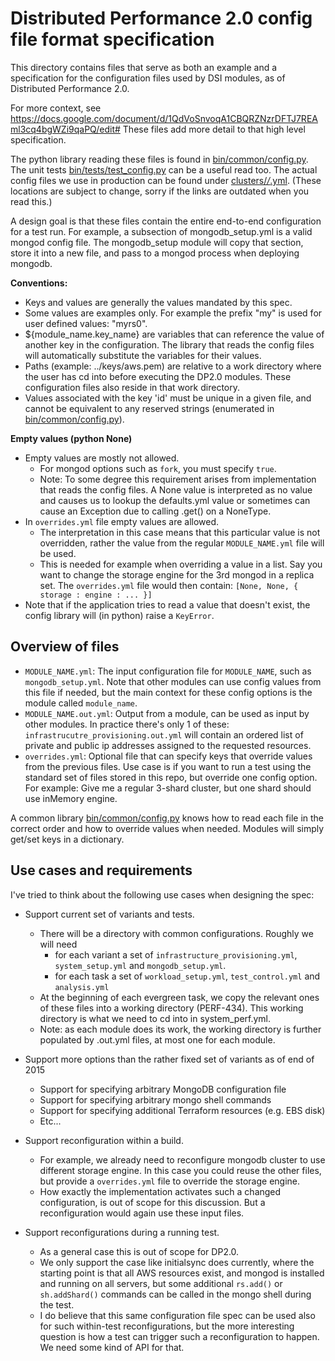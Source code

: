 Distributed Performance 2.0 config file format specification
=============================================================

This directory contains files that serve as both an example and a
specification for the configuration files used by DSI modules, as of
Distributed Performance 2.0.

For more context, see https://docs.google.com/document/d/1QdVoSnvoqA1CBQRZNzrDFTJ7REAml3cq4bgWZi9qaPQ/edit#
These files add more detail to that high level specification.

The python library reading these files is found in [bin/common/config.py](../../bin/common/config.py).
The unit tests [bin/tests/test_config.py](../../bin/tests/test_config.py) can be a useful read too.
The actual config files we use in production can be found under [clusters/*/*.yml](../../clusters/).
(These locations are subject to change, sorry if the links are outdated when you read this.)

A design goal is that these files contain the entire end-to-end configuration for a test run. For
example, a subsection of mongodb_setup.yml is a valid mongod config file.
The mongodb_setup module will copy that section, store it into a new file, and pass to a mongod
process when deploying mongodb.

**Conventions:**
* Keys and values are generally the values mandated by this spec.
* Some values are examples only. For example the prefix "my" is used for user defined values: "myrs0".
* ${module_name.key_name} are variables that can reference the value of another key in the 
  configuration. The library that reads the config files will automatically substitute the
  variables for their values.
* Paths (example: ../keys/aws.pem) are relative to a work directory where the user has cd into 
  before executing the DP2.0 modules. These configuration files also reside in that work directory.
* Values associated with the key 'id' must be unique in a given file, and cannot be equivalent
  to any reserved strings (enumerated in [bin/common/config.py](../../bin/common/config.py)).

**Empty values (python None)**

* Empty values are mostly not allowed.
  * For mongod options such as `fork`, you must specify `true`.
  * Note: To some degree this requirement arises from implementation that reads the config files.
    A None value is interpreted as no value and causes us to lookup the defaults.yml value or
    sometimes can cause an Exception due to calling .get() on a NoneType.
* In `overrides.yml` file empty values are allowed.
  * The interpretation in this case means that this particular value is not overridden, rather
    the value from the regular `MODULE_NAME.yml` file will be used.
  * This is needed for example when overriding a value in a list. Say you want to change the storage
    engine for the 3rd mongod in a replica set. The `overrides.yml` file would then contain:
    `[None, None, { storage : engine : ... }]`
* Note that if the application tries to read a value that doesn't exist, the config library will
  (in python) raise a `KeyError`.

Overview of files
-----------------

* `MODULE_NAME.yml`: The input configuration file for `MODULE_NAME`, such as
  `mongodb_setup.yml`. Note that other modules can use config values from this
  file if needed, but the main context for these config options is the module
  called `module_name`.
* `MODULE_NAME.out.yml`: Output from a module, can be used as input by other
   modules. In practice there's only 1 of these:
   `infrastrucutre_provisioning.out.yml` will contain an ordered list of private
   and public ip addresses assigned to the requested resources.
* `overrides.yml`: Optional file that can specify keys that override
  values from the previous files. Use case is if you want to run a test using
  the standard set of files stored in this repo, but override one config option.
  For example: Give me a regular 3-shard cluster, but one shard should use
  inMemory engine.

A common library [bin/common/config.py](../../bin/common/config.py) knows how to read each file in 
the correct order and how to override values when needed. Modules will simply get/set keys in a 
dictionary.

Use cases and requirements
--------------------------

I've tried to think about the following use cases when designing the spec:

* Support current set of variants and tests.
  * There will be a directory with common configurations. Roughly we will need
    * for each variant a set of `infrastructure_provisioning.yml`,
      `system_setup.yml` and `mongodb_setup.yml`.
    * for each task a set of `workload_setup.yml`,
      `test_control.yml` and `analysis.yml`
  * At the beginning of each evergreen task, we copy the relevant ones
    of these files into a working directory (PERF-434). This working directory 
    is what we need to cd into in system_perf.yml.
  * Note: as each module does its work, the working directory is further populated
    by .out.yml files, at most one for each module.

* Support more options than the rather fixed set of variants as of end of 2015
  * Support for specifying arbitrary MongoDB configuration file
  * Support for specifying arbitrary mongo shell commands
  * Support for specifying additional Terraform resources (e.g. EBS disk)
  * Etc...

* Support reconfiguration within a build.
  * For example, we already need to reconfigure mongodb cluster to use
    different storage engine. In this case you could reuse the other
    files, but provide a `overrides.yml` file to override
    the storage engine.
  * How exactly the implementation activates such a changed configuration, is 
    out of scope for this discussion. But a reconfiguration would again use these 
    input files.

* Support reconfigurations during a running test.
  * As a general case this is out of scope for DP2.0.
  * We only support the case like initialsync does currently, where the starting
    point is that all AWS resources exist, and mongod is installed and running
    on all servers, but some additional `rs.add()` or `sh.addShard()` commands
    can be called in the mongo shell during the test.
  * I do believe that this same configuration file spec can be used also for
    such within-test reconfigurations, but the more interesting question is
    how a test can trigger such a reconfiguration to happen. We need some kind
    of API for that.
